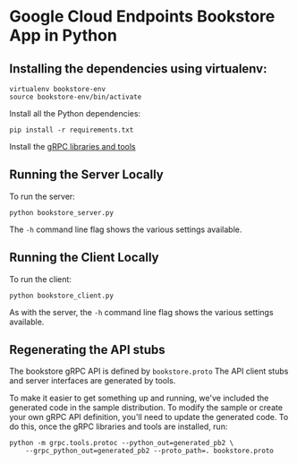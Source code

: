 # Google Cloud Endpoints Bookstore App in Python

## Installing the dependencies using virtualenv:

    virtualenv bookstore-env
    source bookstore-env/bin/activate

Install all the Python dependencies:

    pip install -r requirements.txt

Install the [gRPC libraries and tools](http://www.grpc.io/docs/quickstart/python.html#prerequisites)

## Running the Server Locally

To run the server:

    python bookstore_server.py

The `-h` command line flag shows the various settings available.

## Running the Client Locally

To run the client:

    python bookstore_client.py

As with the server, the `-h` command line flag shows the various settings
available.

## Regenerating the API stubs

The bookstore gRPC API is defined by `bookstore.proto`
The API client stubs and server interfaces are generated by tools.

To make it easier to get something up and running, we've included the generated
code in the sample distribution.  To modify the sample or create your own gRPC
API definition, you'll need to update the generated code. To do this, once the
gRPC libraries and tools are installed, run:

    python -m grpc.tools.protoc --python_out=generated_pb2 \
        --grpc_python_out=generated_pb2 --proto_path=. bookstore.proto
